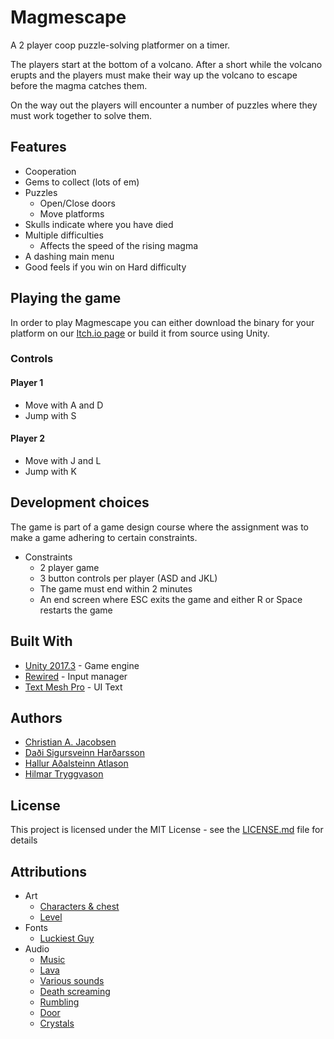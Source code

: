 # Magmescape

A 2 player coop puzzle-solving platformer on a timer.

The players start at the bottom of a volcano. After a short while the volcano erupts and the players must make their way up the volcano to escape before the magma catches them.

On the way out the players will encounter a number of puzzles where they must work together to solve them.

## Features

* Cooperation
* Gems to collect (lots of em)
* Puzzles
    * Open/Close doors
    * Move platforms
* Skulls indicate where you have died
* Multiple difficulties
    * Affects the speed of the rising magma
* A dashing main menu
* Good feels if you win on Hard difficulty

## Playing the game

In order to play Magmescape you can either download the binary for your platform on our [Itch.io page](https://da-sh.itch.io/magmescape) or build it from source using Unity.

### Controls

#### Player 1

* Move with A and D
* Jump with S

#### Player 2

* Move with J and L
* Jump with K

## Development choices

The game is part of a game design course where the assignment was to make a game adhering to certain constraints.

* Constraints
    * 2 player game
    * 3 button controls per player (ASD and JKL)
    * The game must end within 2 minutes
    * An end screen where ESC exits the game and either R or Space restarts the game


## Built With

* [Unity 2017.3](https://unity3d.com/) - Game engine
* [Rewired](https://assetstore.unity.com/packages/tools/utilities/rewired-21676) - Input manager
* [Text Mesh Pro](https://assetstore.unity.com/packages/essentials/beta-projects/textmesh-pro-84126) - UI Text

## Authors

* [Christian A. Jacobsen](https://github.com/ChristianJacobsen)
* [Daði Sigursveinn Harðarsson](https://github.com/dadisigursveinn)
* [Hallur Aðalsteinn Atlason](https://github.com/hallur)
* [Hilmar Tryggvason](https://github.com/Indexu/)

## License

This project is licensed under the MIT License - see the [LICENSE.md](LICENSE.md) file for details

## Attributions

* Art
    * [Characters & chest](https://bayat.itch.io/platform-game-assets)
    * [Level](https://opengameart.org/content/free-volcano-platform-tileset)
* Fonts
    * [Luckiest Guy](https://fonts.google.com/specimen/Luckiest+Guy)
* Audio
    * [Music](https://www.youtube.com/watch?v=XOldYmC9huQ)
    * [Lava](https://freesound.org/people/Audionautics/sounds/133901/)
    * [Various sounds](https://freesound.org/people/sharesynth/packs/19315/)
    * [Death screaming](https://freesound.org/people/Mafon2/sounds/343490/)
    * [Rumbling](https://freesound.org/people/uagadugu/sounds/222521/)
    * [Door](https://freesound.org/people/joedeshon/sounds/81150/)
    * [Crystals](https://freesound.org/people/ejfortin/sounds/49676/)

